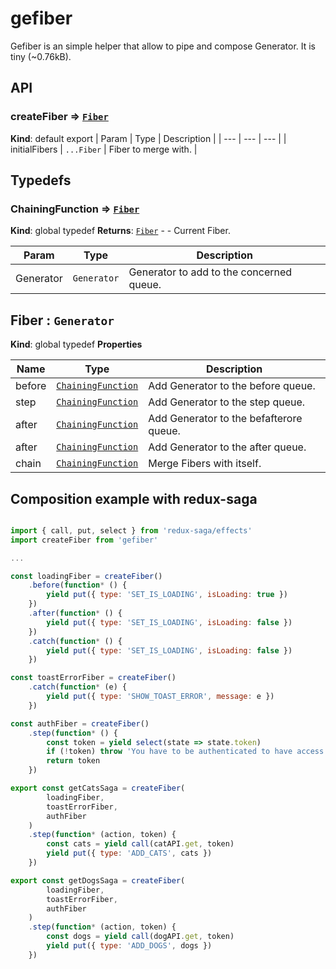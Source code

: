 
# gefiber

Gefiber is an simple helper that allow to pipe and compose Generator.
It is tiny (~0.76kB).

## API

### createFiber ⇒ [<code>Fiber</code>](#Fiber)
**Kind**: default export
| Param | Type | Description |
| --- | --- | --- |
| initialFibers | <code>...Fiber</code> | Fiber to merge with. |
## Typedefs

<a name="ChainingFunction"></a>

### ChainingFunction ⇒ [<code>Fiber</code>](#Fiber)
**Kind**: global typedef
**Returns**: [<code>Fiber</code>](#Fiber) - - Current Fiber.

| Param | Type | Description |
| --- | --- | --- |
| Generator | <code>Generator</code> | Generator to add to the concerned queue. |

<a name="Fiber"></a>

## Fiber : <code>Generator</code>
**Kind**: global typedef
**Properties**

| Name | Type | Description |
| --- | --- | --- |
| before | [<code>ChainingFunction</code>](#ChainingFunction) | Add Generator to the before queue. |
| step | [<code>ChainingFunction</code>](#ChainingFunction) | Add Generator to the step queue. |
| after | [<code>ChainingFunction</code>](#ChainingFunction) | Add Generator to the befafterore queue. |
| after | [<code>ChainingFunction</code>](#ChainingFunction) | Add Generator to the after queue. |
| chain | [<code>ChainingFunction</code>](#ChainingFunction) | Merge Fibers with itself. |

## Composition example with redux-saga

```js

import { call, put, select } from 'redux-saga/effects'
import createFiber from 'gefiber'

...

const loadingFiber = createFiber()
	.before(function* () {
		yield put({ type: 'SET_IS_LOADING', isLoading: true })
	})
	.after(function* () {
		yield put({ type: 'SET_IS_LOADING', isLoading: false })
	})
	.catch(function* () {
		yield put({ type: 'SET_IS_LOADING', isLoading: false })
	})

const toastErrorFiber = createFiber()
	.catch(function* (e) {
		yield put({ type: 'SHOW_TOAST_ERROR', message: e })
	})

const authFiber = createFiber()
	.step(function* () {
		const token = yield select(state => state.token)
		if (!token) throw 'You have to be authenticated to have access to this feature'
		return token
	})

export const getCatsSaga = createFiber(
		loadingFiber,
		toastErrorFiber,
		authFiber
	)
	.step(function* (action, token) {
		const cats = yield call(catAPI.get, token)
		yield put({ type: 'ADD_CATS', cats })
	})

export const getDogsSaga = createFiber(
		loadingFiber,
		toastErrorFiber,
		authFiber
	)
	.step(function* (action, token) {
		const dogs = yield call(dogAPI.get, token)
		yield put({ type: 'ADD_DOGS', dogs })
	})

```